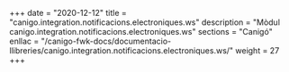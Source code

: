 +++
date        = "2020-12-12"
title       = "canigo.integration.notificacions.electroniques.ws"
description = "Mòdul canigo.integration.notificacions.electroniques.ws"
sections    = "Canigó"
enllac		= "/canigo-fwk-docs/documentacio-llibreries/canigo.integration.notificacions.electroniques.ws/"
weight		= 27
+++
